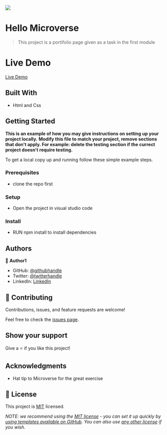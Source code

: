 ![](https://img.shields.io/badge/Microverse-blueviolet)

# Hello Microverse

> This project is a portifolio page given as a task in the first module
# Live Demo
[Live Demo](https://ldouglasot.github.io/)
## Built With

- Html and Css
## Getting Started

**This is an example of how you may give instructions on setting up your project locally.**
**Modify this file to match your project, remove sections that don't apply. For example: delete the testing section if the currect project doesn't require testing.**


To get a local copy up and running follow these simple example steps.

### Prerequisites
- clone the repo first
### Setup
- Open the project in visual studio code
### Install
- RUN npm install to install dependencies

## Authors

👤 **Author1**
- GitHub: [@githubhandle](https://github.com/LDouglasOT)
- Twitter: [@twitterhandle](https://twitter.com/kawempes_finest)
- LinkedIn: [LinkedIn](https://www.linkedin.com/in/luzinda-douglas-69bb811b8/)

## 🤝 Contributing

Contributions, issues, and feature requests are welcome!

Feel free to check the [issues page](../../issues/).

## Show your support

Give a ⭐️ if you like this project!

## Acknowledgments

- Hat tip to Microverse for the great exercise
## 📝 License

This project is [MIT](./LICENSE) licensed.

_NOTE: we recommend using the [MIT license](https://choosealicense.com/licenses/mit/) - you can set it up quickly by [using templates available on GitHub](https://docs.github.com/en/communities/setting-up-your-project-for-healthy-contributions/adding-a-license-to-a-repository). You can also use [any other license](https://choosealicense.com/licenses/) if you wish._